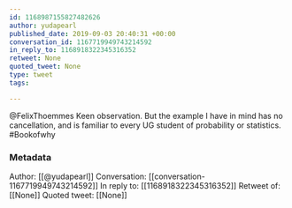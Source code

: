 ```yaml
---
id: 1168987155827482626
author: yudapearl
published_date: 2019-09-03 20:40:31 +00:00
conversation_id: 1167719949743214592
in_reply_to: 1168918322345316352
retweet: None
quoted_tweet: None
type: tweet
tags:

---
```


@FelixThoemmes Keen observation. But the example I have in mind has no cancellation, and is familiar to every UG student of probability or statistics. #Bookofwhy

### Metadata

Author: [[@yudapearl]]
Conversation: [[conversation-1167719949743214592]]
In reply to: [[1168918322345316352]]
Retweet of: [[None]]
Quoted tweet: [[None]]
